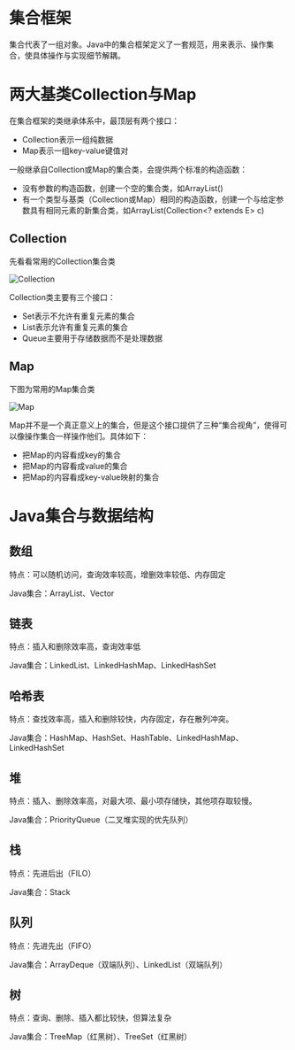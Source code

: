# 集合框架

集合代表了一组对象。Java中的集合框架定义了一套规范，用来表示、操作集合，使具体操作与实现细节解耦。

# 两大基类Collection与Map

在集合框架的类继承体系中，最顶层有两个接口：

-	Collection表示一组纯数据
-	Map表示一组key-value键值对

一般继承自Collection或Map的集合类，会提供两个标准的构造函数：

-	没有参数的构造函数，创建一个空的集合类，如ArrayList()
-	有一个类型与基类（Collection或Map）相同的构造函数，创建一个与给定参数具有相同元素的新集合类，如ArrayList(Collection<? extends E> c)

## Collection

先看看常用的Collection集合类

![Collection](http://7xs7a3.com1.z0.glb.clouddn.com/Collection.png)

Collection类主要有三个接口：

-	Set表示不允许有重复元素的集合
-	List表示允许有重复元素的集合
-	Queue主要用于存储数据而不是处理数据

## Map

下图为常用的Map集合类

![Map](http://7xs7a3.com1.z0.glb.clouddn.com/Map.png)

Map并不是一个真正意义上的集合，但是这个接口提供了三种“集合视角”，使得可以像操作集合一样操作他们。具体如下：

-	把Map的内容看成key的集合
-	把Map的内容看成value的集合
-	把Map的内容看成key-value映射的集合

# Java集合与数据结构

## 数组

特点：可以随机访问，查询效率较高，增删效率较低、内存固定

Java集合：ArrayList、Vector

## 链表

特点：插入和删除效率高，查询效率低

Java集合：LinkedList、LinkedHashMap、LinkedHashSet

## 哈希表

特点：查找效率高，插入和删除较快，内存固定，存在散列冲突。

Java集合：HashMap、HashSet、HashTable、LinkedHashMap、LinkedHashSet

## 堆

特点：插入、删除效率高，对最大项、最小项存储快，其他项存取较慢。

Java集合：PriorityQueue（二叉堆实现的优先队列）

## 栈

特点：先进后出（FILO）

Java集合：Stack

## 队列

特点：先进先出（FIFO）

Java集合：ArrayDeque（双端队列）、LinkedList（双端队列）

## 树

特点：查询、删除、插入都比较快，但算法复杂

Java集合：TreeMap（红黑树）、TreeSet（红黑树）